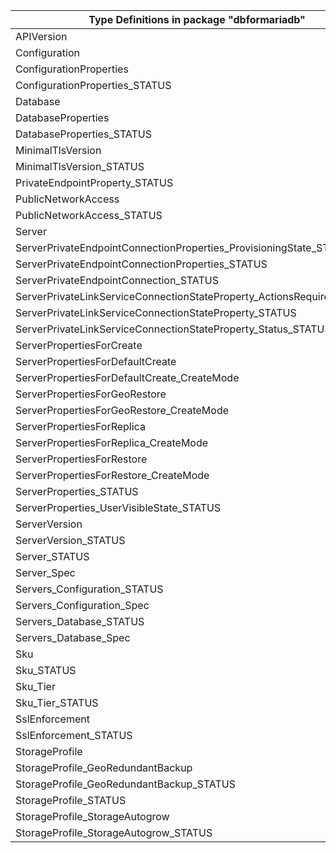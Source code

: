 | Type Definitions in package "dbformariadb"                             | v1api20180601 |
|------------------------------------------------------------------------|---------------|
| APIVersion                                                             | v1api20180601 |
| Configuration                                                          | v1api20180601 |
| ConfigurationProperties                                                | v1api20180601 |
| ConfigurationProperties_STATUS                                         | v1api20180601 |
| Database                                                               | v1api20180601 |
| DatabaseProperties                                                     | v1api20180601 |
| DatabaseProperties_STATUS                                              | v1api20180601 |
| MinimalTlsVersion                                                      | v1api20180601 |
| MinimalTlsVersion_STATUS                                               | v1api20180601 |
| PrivateEndpointProperty_STATUS                                         | v1api20180601 |
| PublicNetworkAccess                                                    | v1api20180601 |
| PublicNetworkAccess_STATUS                                             | v1api20180601 |
| Server                                                                 | v1api20180601 |
| ServerPrivateEndpointConnectionProperties_ProvisioningState_STATUS     | v1api20180601 |
| ServerPrivateEndpointConnectionProperties_STATUS                       | v1api20180601 |
| ServerPrivateEndpointConnection_STATUS                                 | v1api20180601 |
| ServerPrivateLinkServiceConnectionStateProperty_ActionsRequired_STATUS | v1api20180601 |
| ServerPrivateLinkServiceConnectionStateProperty_STATUS                 | v1api20180601 |
| ServerPrivateLinkServiceConnectionStateProperty_Status_STATUS          | v1api20180601 |
| ServerPropertiesForCreate                                              | v1api20180601 |
| ServerPropertiesForDefaultCreate                                       | v1api20180601 |
| ServerPropertiesForDefaultCreate_CreateMode                            | v1api20180601 |
| ServerPropertiesForGeoRestore                                          | v1api20180601 |
| ServerPropertiesForGeoRestore_CreateMode                               | v1api20180601 |
| ServerPropertiesForReplica                                             | v1api20180601 |
| ServerPropertiesForReplica_CreateMode                                  | v1api20180601 |
| ServerPropertiesForRestore                                             | v1api20180601 |
| ServerPropertiesForRestore_CreateMode                                  | v1api20180601 |
| ServerProperties_STATUS                                                | v1api20180601 |
| ServerProperties_UserVisibleState_STATUS                               | v1api20180601 |
| ServerVersion                                                          | v1api20180601 |
| ServerVersion_STATUS                                                   | v1api20180601 |
| Server_STATUS                                                          | v1api20180601 |
| Server_Spec                                                            | v1api20180601 |
| Servers_Configuration_STATUS                                           | v1api20180601 |
| Servers_Configuration_Spec                                             | v1api20180601 |
| Servers_Database_STATUS                                                | v1api20180601 |
| Servers_Database_Spec                                                  | v1api20180601 |
| Sku                                                                    | v1api20180601 |
| Sku_STATUS                                                             | v1api20180601 |
| Sku_Tier                                                               | v1api20180601 |
| Sku_Tier_STATUS                                                        | v1api20180601 |
| SslEnforcement                                                         | v1api20180601 |
| SslEnforcement_STATUS                                                  | v1api20180601 |
| StorageProfile                                                         | v1api20180601 |
| StorageProfile_GeoRedundantBackup                                      | v1api20180601 |
| StorageProfile_GeoRedundantBackup_STATUS                               | v1api20180601 |
| StorageProfile_STATUS                                                  | v1api20180601 |
| StorageProfile_StorageAutogrow                                         | v1api20180601 |
| StorageProfile_StorageAutogrow_STATUS                                  | v1api20180601 |

